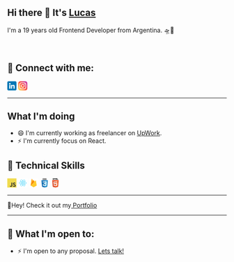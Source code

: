 <h2> Hi there 👋 It's <a href="https://lucasfigueira.vercel.app/">Lucas</a> </h2>

I'm a 19 years old Frontend Developer from Argentina. 🛸🕺

<br>

<h2>🤝 Connect with me:</h2>
<a href="https://www.linkedin.com/in/lucas-figueira-489a19219/"><img src="./images/linkedin.png" width="21"></a>
<a href="https://www.instagram.com/lucas.figueira1/"><img src="./images/instagram.png" width="21"></a>

<hr></hr>

<h2>What I'm doing</h2>
<ul>
  <li>😄 I'm currently working as freelancer on <a href="https://www.upwork.com/freelancers/~01a4b634b7aaee35fd">UpWork</a>.</li>
  <li>⚡ I'm currently focus on React.</li>
</ul>

<h2>💼 Technical Skills</h2>
<p dir="auto">
  <a><img src="https://raw.githubusercontent.com/github/explore/80688e429a7d4ef2fca1e82350fe8e3517d3494d/topics/javascript/javascript.png" width="21"></a>
  <a><img src="https://raw.githubusercontent.com/github/explore/80688e429a7d4ef2fca1e82350fe8e3517d3494d/topics/react/react.png" width="21"></a>
  <a><img src="https://raw.githubusercontent.com/github/explore/80688e429a7d4ef2fca1e82350fe8e3517d3494d/topics/firebase/firebase.png" width="21"></a>
  <a><img src="https://raw.githubusercontent.com/github/explore/80688e429a7d4ef2fca1e82350fe8e3517d3494d/topics/css/css.png" width="21"></a>
  <a><img src="https://raw.githubusercontent.com/github/explore/80688e429a7d4ef2fca1e82350fe8e3517d3494d/topics/html/html.png" width="21"></a>
</p>

<hr></hr>

🙌Hey! Check it out my<a href="https://lucasfigueira.vercel.app/"> Portfolio</a>

<hr></hr>

<h2>🤔 What I'm open to:</h2>
<ul>
  <li>⚡ I'm open to any proposal. <a href="mailto:imlucasfigueira@gmail.com">Lets talk!</a></li>
</ul>

<!--
**lucasFigueira1/lucasFigueira1** is a ✨ _special_ ✨ repository because its `README.md` (this file) appears on your GitHub profile.

Here are some ideas to get you started:

- 🔭 I’m currently working on ...
- 🌱 I’m currently learning ...
- 👯 I’m looking to collaborate on ...
- 🤔 I’m looking for help with ...
- 💬 Ask me about ...
- 📫 How to reach me: ...
- 😄 Pronouns: ...
- ⚡ Fun fact: ...
-->
